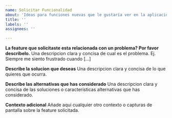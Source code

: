 ```yaml
---
name: Solicitar Funcionalidad
about: 'Ideas para funciones nuevas que le gustaría ver en la aplicación '
title: ''
labels: ''
assignees: ''

---
```


**La feature que solicitaste esta relacionada con un problema? Por favor describelo.**
Una descripcion clara y concisa de cual es el problema. Ej. Siempre me siento frustrado cuando [...]

**Describe la solucion que deseas**
Una descripcion clara y concisa de lo que quieres que ocurra.

**Describe las alternativas que has considerado**
Una descripcion clara y concisa de las soluciones o caracteristicas alternativas que has considerado.

**Contexto adicional**
Añade aqui cualquier otro contexto o capturas de pantalla sobre la feature solicitada.
